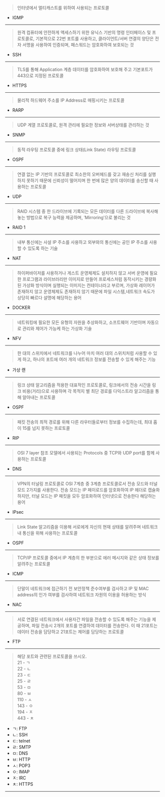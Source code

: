 > 인터넷에서 멀티캐스트를 위하여 사용되는 프로토콜
- IGMP
---
> 원격 컴퓨터에 안전하게 액세스하기 위한 유닉스 기반의 명령 인터페이스 및 프로토콜로, 기본적으로 22번 포트를 사용하고, 클라이언트/서버 연결의 양단은 전자 서명을 사용하여 인증되며, 패스워드는 암호화하여 보호되는 것
- SSH
---
> TLS를 통해 Application 계층 데이터를 암호화하여 보호해 주고 기본포트가 443으로 지정된 프로토콜
- HTTPS
---
> 물리적 하드웨어 주소를 IP Address로 매핑시키는 프로토콜
- RARP
---
>  UDP 계열 프로토콜로, 원격 관리에 필요한 정보와 서버상태를 관리하는 것
- SNMP
---
>  동적 라우팅 프로토콜 중에 링크 상태(Link State) 라우팅 프로토콜
- OSPF
---
> 연결 없는 IP 기반의 프로토콜로 최소한의 오버헤드를 갖고 재송신 처리를 실행하지 못하기 때문에 신뢰성이 떨어지며 한 번에 많은 양의 데이터를 송신할 때 사용하는 프로토콜
- UDP
---
> RAID 시스템 중 한 드라이브에 기록되는 모든 데이터를 다른 드라이브에 복사해 놓는 방법으로 복구 능력을 제공하며, ′Mirroring′으로 불리는 것
- RAID 1
---
> 내부 통신에는 사설 IP 주소를 사용하고 외부와의 통신에는 공인 IP 주소를 사용할 수 있도록 하는 기술
- NAT
---
>  하이퍼바이저를 사용하거나 게스트 운영체제도 설치하지 않고 서버 운영에 필요한 프로그램과 라이브러리만 이미지로 만들어 프로세스처럼 동작시키는 경량화된 가상화 방식이며 실행되는 이미지는 컨테이너라고 부르며, 가상화 레이어가 존재하지 않고 운영체제도 존재하지 않기 때문에 파일 시스템,네트워크 속도가 상당히 빠르다
설명에 해당하는 용어
- DOCKER
---
> 네트워킹에 필요한 모든 유형의 자원을 추상화하고, 소프트웨어 기반이며 자동으로 관리와 제어가 가능케 하는 가상화 기술
- NFV
---
> 한 대의 스위치에서 네트워크를 나누어 마치 여러 대의 스위치처럼 사용할 수 있게 하고, 하나의 포트에 여러 개의 네트워크 정보를 전송할 수 있게 해주는 기능
- 가상 랜
---
> 링크 상태 알고리즘을 적용한 대표적인 프로토콜로, 링크에서의 전송 시간을 링크 비용(거리)으로 사용하며 각 목적지 별 최단 경로를 다익스트라 알고리즘을 통해 알아내는 프로토콜
- OSPF
---
> 패킷 전송의 최적 경로를 위해 다른 라우터들로부터 정보를 수집하는데, 최대 홉이 15를 넘지 못하는 프로토콜
- RIP
---
> OSI 7 layer 참조 모델에서 사용되는 Protocols 중 TCP와 UDP port를 함께 사용하는 프로토콜
- DNS
---
> VPN의 터널링 프로토콜로 OSI 7계층 중 3계층 프로토콜로서 전송 모드와 터널 모드 2가지를 사용한다. 전송 모드는 IP 페이로드를 암호화하여 IP 헤더로 캡슐화하지만, 터널 모드는 IP 패킷을 모두 암호화하여 인터넷으로 전송한다
해당하는 용어
- IPsec
---
> Link State 알고리즘을 이용해 서로에게 자신의 현재 상태를 알려주며 네트워크 내 통신을 위해 사용하는 프로토콜
- OSPF
---
> TCP/IP 프로토콜 중에서 IP 계층의 한 부분으로 에러 메시지와 같은 상태 정보를 알려주는 프로토콜
- ICMP
---
> 단말이 네트워크에 접근하기 전 보안정책 준수여부를 검사하고 IP 및 MAC address의 인가 여부를 검사하여 네트워크 자원의 이용을 허용하는 방식
- NAC
---
> 서로 연결된 네트워크에서 사용자간 파일을 전송할 수 있도록 해주는 기능을 제공하며, 파일 전송시 2개의 포트를 연결하여 데이터를 전송한다. 이 때 21포트는 데이터 전송을 담당하고 21포트는 제어를 담당하는 프로토콜
- FTP
---
> 해당 포트와 관련된 프로토콜을 쓰시오.<BR>
21 - ㄱ<BR>
22 - ㄴ<BR>
23 - ㄷ<BR>
25 - ㄹ<BR>
53 - ㅁ<BR>
80 - ㅂ<BR>
110 - ㅅ<BR>
143 - ㅇ<BR>
194 - ㅈ<BR>
443 - ㅊ<BR>
- ㄱ: FTP
- ㄴ: SSH
- ㄷ: telnet
- ㄹ: SMTP
- ㅁ: DNS
- ㅂ: HTTP
- ㅅ: POP3
- ㅇ: IMAP
- ㅈ: IRC
- ㅊ: HTTPS
---

